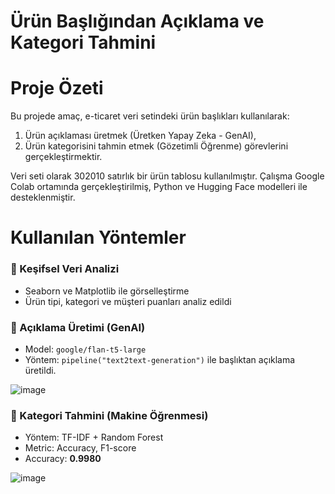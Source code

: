 # Ürün Başlığından Açıklama ve Kategori Tahmini

# Proje Özeti

Bu projede amaç, e-ticaret veri setindeki ürün başlıkları kullanılarak:

1. Ürün açıklaması üretmek (Üretken Yapay Zeka - GenAI),
2. Ürün kategorisini tahmin etmek (Gözetimli Öğrenme) görevlerini gerçekleştirmektir.

Veri seti olarak 302010 satırlık bir ürün tablosu kullanılmıştır. 
Çalışma Google Colab ortamında gerçekleştirilmiş, Python ve Hugging Face modelleri ile desteklenmiştir.

# Kullanılan Yöntemler

### 🔹 Keşifsel Veri Analizi
- Seaborn ve Matplotlib ile görselleştirme
- Ürün tipi, kategori ve müşteri puanları analiz edildi

### 🔹 Açıklama Üretimi (GenAI)
- Model: `google/flan-t5-large`
- Yöntem: `pipeline("text2text-generation")` ile başlıktan açıklama üretildi.

![image](https://github.com/user-attachments/assets/3903cd4f-e06f-4015-bf75-bc7566db84f8)


### 🔹 Kategori Tahmini (Makine Öğrenmesi)
- Yöntem: TF-IDF + Random Forest
- Metric: Accuracy, F1-score
- Accuracy: **0.9980**

![image](https://github.com/user-attachments/assets/2e953367-00eb-45f1-876f-9358f008372d)

